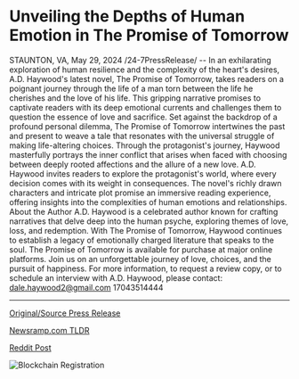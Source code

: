 # Unveiling the Depths of Human Emotion in The Promise of Tomorrow

STAUNTON, VA, May 29, 2024 /24-7PressRelease/ -- In an exhilarating exploration of human resilience and the complexity of the heart's desires, A.D. Haywood's latest novel, The Promise of Tomorrow, takes readers on a poignant journey through the life of a man torn between the life he cherishes and the love of his life. This gripping narrative promises to captivate readers with its deep emotional currents and challenges them to question the essence of love and sacrifice.  Set against the backdrop of a profound personal dilemma, The Promise of Tomorrow intertwines the past and present to weave a tale that resonates with the universal struggle of making life-altering choices. Through the protagonist's journey, Haywood masterfully portrays the inner conflict that arises when faced with choosing between deeply rooted affections and the allure of a new love.  A.D. Haywood invites readers to explore the protagonist's world, where every decision comes with its weight in consequences. The novel's richly drawn characters and intricate plot promise an immersive reading experience, offering insights into the complexities of human emotions and relationships.  About the Author A.D. Haywood is a celebrated author known for crafting narratives that delve deep into the human psyche, exploring themes of love, loss, and redemption. With The Promise of Tomorrow, Haywood continues to establish a legacy of emotionally charged literature that speaks to the soul.  The Promise of Tomorrow is available for purchase at major online platforms. Join us on an unforgettable journey of love, choices, and the pursuit of happiness.  For more information, to request a review copy, or to schedule an interview with A.D. Haywood, please contact: dale.haywood2@gmail.com 17043514444 

---

[Original/Source Press Release](https://www.24-7pressrelease.com/press-release/511231/unveiling-the-depths-of-human-emotion-in-the-promise-of-tomorrow)
                    

[Newsramp.com TLDR](https://newsramp.com/curated-news/a-d-haywood-s-the-promise-of-tomorrow-a-poignant-tale-of-love-and-sacrifice/ed5bfaf1bd0ecb0d4e9e4515295fa2c3) 

 



[Reddit Post](https://www.reddit.com/r/newsramp/comments/1d3m9vq/ad_haywoods_the_promise_of_tomorrow_a_poignant/) 



![Blockchain Registration](https://cdn.newsramp.app/24-7PressRelease/qrcode/245/29/quipHnQr.webp)
